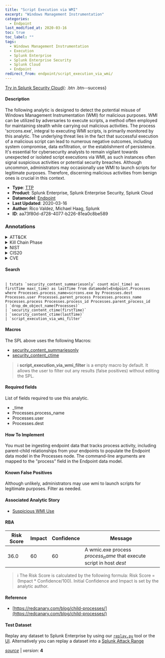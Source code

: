 ```yaml
---
title: "Script Execution via WMI"
excerpt: "Windows Management Instrumentation"
categories:
  - Endpoint
last_modified_at: 2020-03-16
toc: true
toc_label: ""
tags:
  - Windows Management Instrumentation
  - Execution
  - Splunk Enterprise
  - Splunk Enterprise Security
  - Splunk Cloud
  - Endpoint
redirect_from: endpoint/script_execution_via_wmi/
---
```




[Try in Splunk Security Cloud](https://www.splunk.com/en_us/cyber-security.html){: .btn .btn--success}

#### Description

The following analytic is designed to detect the potential misuse of Windows Management Instrumentation (WMI) for malicious purposes. WMI can be utilized by adversaries to execute scripts, a method often employed for maintaining stealth while carrying out malicious activities. The process &#39;scrcons.exe&#39;, integral to executing WMI scripts, is primarily monitored by this analytic. The underlying threat lies in the fact that successful execution of a malicious script can lead to numerous negative outcomes, including system compromise, data exfiltration, or the establishment of persistence. It&#39;s essential for cybersecurity analysts to remain vigilant towards unexpected or isolated script executions via WMI, as such instances often signal suspicious activities or potential security breaches. Although uncommon, administrators may occasionally use WMI to launch scripts for legitimate purposes. Therefore, discerning malicious activities from benign ones is crucial in this context.

- **Type**: [TTP](https://github.com/splunk/security_content/wiki/Detection-Analytic-Types)
- **Product**: Splunk Enterprise, Splunk Enterprise Security, Splunk Cloud
- **Datamodel**: [Endpoint](https://docs.splunk.com/Documentation/CIM/latest/User/Endpoint)
- **Last Updated**: 2020-03-16
- **Author**: Rico Valdez, Michael Haag, Splunk
- **ID**: aa73f80d-d728-4077-b226-81ea0c8be589

### Annotations
<details>
  <summary>ATT&CK</summary>

<div markdown="1">

#### [ATT&CK](https://attack.mitre.org/)

| ID          | Technique   | Tactic         |
| ----------- | ----------- |--------------- |
| [T1047](https://attack.mitre.org/techniques/T1047/) | Windows Management Instrumentation | Execution |

</div>
</details>


<details>
  <summary>Kill Chain Phase</summary>

<div markdown="1">

* Installation


</div>
</details>


<details>
  <summary>NIST</summary>

<div markdown="1">

* DE.CM



</div>
</details>

<details>
  <summary>CIS20</summary>

<div markdown="1">

* CIS 10



</div>
</details>

<details>
  <summary>CVE</summary>

<div markdown="1">


</div>
</details>


#### Search

```

| tstats `security_content_summariesonly` count min(_time) as firstTime max(_time) as lastTime from datamodel=Endpoint.Processes where Processes.process_name=scrcons.exe by Processes.dest Processes.user Processes.parent_process Processes.process_name Processes.process Processes.process_id Processes.parent_process_id 
| `drop_dm_object_name(Processes)` 
| `security_content_ctime(firstTime)` 
| `security_content_ctime(lastTime)` 
| `script_execution_via_wmi_filter` 
```

#### Macros
The SPL above uses the following Macros:
* [security_content_summariesonly](https://github.com/splunk/security_content/blob/develop/macros/security_content_summariesonly.yml)
* [security_content_ctime](https://github.com/splunk/security_content/blob/develop/macros/security_content_ctime.yml)

> :information_source:
> **script_execution_via_wmi_filter** is a empty macro by default. It allows the user to filter out any results (false positives) without editing the SPL.



#### Required fields
List of fields required to use this analytic.
* _time
* Processes.process_name
* Processes.user
* Processes.dest



#### How To Implement
You must be ingesting endpoint data that tracks process activity, including parent-child relationships from your endpoints to populate the Endpoint data model in the Processes node. The command-line arguments are mapped to the &#34;process&#34; field in the Endpoint data model.
#### Known False Positives
Although unlikely, administrators may use wmi to launch scripts for legitimate purposes. Filter as needed.

#### Associated Analytic Story
* [Suspicious WMI Use](/stories/suspicious_wmi_use)




#### RBA

| Risk Score  | Impact      | Confidence   | Message      |
| ----------- | ----------- |--------------|--------------|
| 36.0 | 60 | 60 | A wmic.exe process $process_name$ that execute script in host $dest$ |


> :information_source:
> The Risk Score is calculated by the following formula: Risk Score = (Impact * Confidence/100). Initial Confidence and Impact is set by the analytic author.


#### Reference

* [https://redcanary.com/blog/child-processes/](https://redcanary.com/blog/child-processes/)



#### Test Dataset
Replay any dataset to Splunk Enterprise by using our [`replay.py`](https://github.com/splunk/attack_data#using-replaypy) tool or the [UI](https://github.com/splunk/attack_data#using-ui).
Alternatively you can replay a dataset into a [Splunk Attack Range](https://github.com/splunk/attack_range#replay-dumps-into-attack-range-splunk-server)




[*source*](https://github.com/splunk/security_content/tree/develop/detections/endpoint/script_execution_via_wmi.yml) \| *version*: **4**